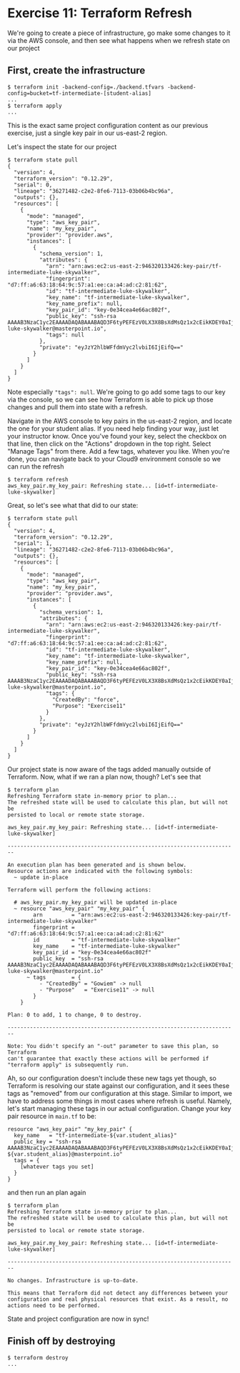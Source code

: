 # Exercise 11: Terraform Refresh

We're going to create a piece of infrastructure, go make some changes to it via the AWS console, and then see what happens when we refresh state on our project

## First, create the infrastructure

```
$ terraform init -backend-config=./backend.tfvars -backend-config=bucket=tf-intermediate-[student-alias]
...
$ terraform apply
...
```

This is the exact same project configuration content as our previous exercise, just a single key pair in our us-east-2 region.

Let's inspect the state for our project

```
$ terraform state pull
{
  "version": 4,
  "terraform_version": "0.12.29",
  "serial": 0,
  "lineage": "36271482-c2e2-8fe6-7113-03b06b4bc96a",
  "outputs": {},
  "resources": [
    {
      "mode": "managed",
      "type": "aws_key_pair",
      "name": "my_key_pair",
      "provider": "provider.aws",
      "instances": [
        {
          "schema_version": 1,
          "attributes": {
            "arn": "arn:aws:ec2:us-east-2:946320133426:key-pair/tf-intermediate-luke-skywalker",
            "fingerprint": "d7:ff:a6:63:18:64:9c:57:a1:ee:ca:a4:ad:c2:81:62",
            "id": "tf-intermediate-luke-skywalker",
            "key_name": "tf-intermediate-luke-skywalker",
            "key_name_prefix": null,
            "key_pair_id": "key-0e34cea4e66ac802f",
            "public_key": "ssh-rsa AAAAB3NzaC1yc2EAAAADAQABAAABAQD3F6tyPEFEzV0LX3X8BsXdMsQz1x2cEikKDEY0aIj41qgxMCP/iteneqXSIFZBp5vizPvaoIR3Um9xK7PGoW8giupGn+EPuxIA4cDM4vzOqOkiMPhz5XK0whEjkVzTo4+S0puvDZuwIsdiW9mxhJc7tgBNL0cYlWSYVkz4G/fslNfRPW5mYAM49f4fhtxPb5ok4Q2Lg9dPKVHO/Bgeu5woMc7RY0p1ej6D4CKFE6lymSDJpW0YHX/wqE9+cfEauh7xZcG0q9t2ta6F6fmX0agvpFyZo8aFbXeUBr7osSCJNgvavWbM/06niWrOvYX2xwWdhXmXSrbX8ZbabVohBK41 luke-skywalker@masterpoint.io",
            "tags": null
          },
          "private": "eyJzY2hlbWFfdmVyc2lvbiI6IjEifQ=="
        }
      ]
    }
  ]
}
```

Note especially `"tags": null`. We're going to go add some tags to our key via the console, so we can see how Terraform is able to pick up those changes and pull them into state with a refresh.

Navigate in the AWS console to key pairs in the us-east-2 region, and locate the one for your student alias. If you need help finding your way, just let your instructor know. Once you've found your key, select the checkbox on that line, then click on the "Actions" dropdown in the top right. Select "Manage Tags" from there. Add a few tags, whatever you like. When you're done, you can navigate back to your Cloud9 environment console so we can run the refresh

```
$ terraform refresh
aws_key_pair.my_key_pair: Refreshing state... [id=tf-intermediate-luke-skywalker]
```

Great, so let's see what that did to our state:

```
$ terraform state pull
{
  "version": 4,
  "terraform_version": "0.12.29",
  "serial": 1,
  "lineage": "36271482-c2e2-8fe6-7113-03b06b4bc96a",
  "outputs": {},
  "resources": [
    {
      "mode": "managed",
      "type": "aws_key_pair",
      "name": "my_key_pair",
      "provider": "provider.aws",
      "instances": [
        {
          "schema_version": 1,
          "attributes": {
            "arn": "arn:aws:ec2:us-east-2:946320133426:key-pair/tf-intermediate-luke-skywalker",
            "fingerprint": "d7:ff:a6:63:18:64:9c:57:a1:ee:ca:a4:ad:c2:81:62",
            "id": "tf-intermediate-luke-skywalker",
            "key_name": "tf-intermediate-luke-skywalker",
            "key_name_prefix": null,
            "key_pair_id": "key-0e34cea4e66ac802f",
            "public_key": "ssh-rsa AAAAB3NzaC1yc2EAAAADAQABAAABAQD3F6tyPEFEzV0LX3X8BsXdMsQz1x2cEikKDEY0aIj41qgxMCP/iteneqXSIFZBp5vizPvaoIR3Um9xK7PGoW8giupGn+EPuxIA4cDM4vzOqOkiMPhz5XK0whEjkVzTo4+S0puvDZuwIsdiW9mxhJc7tgBNL0cYlWSYVkz4G/fslNfRPW5mYAM49f4fhtxPb5ok4Q2Lg9dPKVHO/Bgeu5woMc7RY0p1ej6D4CKFE6lymSDJpW0YHX/wqE9+cfEauh7xZcG0q9t2ta6F6fmX0agvpFyZo8aFbXeUBr7osSCJNgvavWbM/06niWrOvYX2xwWdhXmXSrbX8ZbabVohBK41 luke-skywalker@masterpoint.io",
            "tags": {
              "CreatedBy": "force",
              "Purpose": "Exercise11"
            }
          },
          "private": "eyJzY2hlbWFfdmVyc2lvbiI6IjEifQ=="
        }
      ]
    }
  ]
}
```

Our project state is now aware of the tags added manually outside of Terraform. Now, what if we ran a plan now, though? Let's see that

```
$ terraform plan
Refreshing Terraform state in-memory prior to plan...
The refreshed state will be used to calculate this plan, but will not be
persisted to local or remote state storage.

aws_key_pair.my_key_pair: Refreshing state... [id=tf-intermediate-luke-skywalker]

------------------------------------------------------------------------

An execution plan has been generated and is shown below.
Resource actions are indicated with the following symbols:
  ~ update in-place

Terraform will perform the following actions:

  # aws_key_pair.my_key_pair will be updated in-place
  ~ resource "aws_key_pair" "my_key_pair" {
        arn         = "arn:aws:ec2:us-east-2:946320133426:key-pair/tf-intermediate-luke-skywalker"
        fingerprint = "d7:ff:a6:63:18:64:9c:57:a1:ee:ca:a4:ad:c2:81:62"
        id          = "tf-intermediate-luke-skywalker"
        key_name    = "tf-intermediate-luke-skywalker"
        key_pair_id = "key-0e34cea4e66ac802f"
        public_key  = "ssh-rsa AAAAB3NzaC1yc2EAAAADAQABAAABAQD3F6tyPEFEzV0LX3X8BsXdMsQz1x2cEikKDEY0aIj41qgxMCP/iteneqXSIFZBp5vizPvaoIR3Um9xK7PGoW8giupGn+EPuxIA4cDM4vzOqOkiMPhz5XK0whEjkVzTo4+S0puvDZuwIsdiW9mxhJc7tgBNL0cYlWSYVkz4G/fslNfRPW5mYAM49f4fhtxPb5ok4Q2Lg9dPKVHO/Bgeu5woMc7RY0p1ej6D4CKFE6lymSDJpW0YHX/wqE9+cfEauh7xZcG0q9t2ta6F6fmX0agvpFyZo8aFbXeUBr7osSCJNgvavWbM/06niWrOvYX2xwWdhXmXSrbX8ZbabVohBK41 luke-skywalker@masterpoint.io"
      ~ tags        = {
          - "CreatedBy" = "Gowiem" -> null
          - "Purpose"   = "Exercise11" -> null
        }
    }

Plan: 0 to add, 1 to change, 0 to destroy.

------------------------------------------------------------------------

Note: You didn't specify an "-out" parameter to save this plan, so Terraform
can't guarantee that exactly these actions will be performed if
"terraform apply" is subsequently run.
```

Ah, so our configuration doesn't include these new tags yet though, so Terraform is resolving our state against our configuration, and it sees these tags as "removed" from our configuration at this stage. Similar to import, we have to address some things in most cases where refresh is useful. Namely, let's start managing these tags in our actual configuration. Change your key pair resource in `main.tf` to be:

```
resource "aws_key_pair" "my_key_pair" {
  key_name   = "tf-intermediate-${var.student_alias}"
  public_key = "ssh-rsa AAAAB3NzaC1yc2EAAAADAQABAAABAQD3F6tyPEFEzV0LX3X8BsXdMsQz1x2cEikKDEY0aIj41qgxMCP/iteneqXSIFZBp5vizPvaoIR3Um9xK7PGoW8giupGn+EPuxIA4cDM4vzOqOkiMPhz5XK0whEjkVzTo4+S0puvDZuwIsdiW9mxhJc7tgBNL0cYlWSYVkz4G/fslNfRPW5mYAM49f4fhtxPb5ok4Q2Lg9dPKVHO/Bgeu5woMc7RY0p1ej6D4CKFE6lymSDJpW0YHX/wqE9+cfEauh7xZcG0q9t2ta6F6fmX0agvpFyZo8aFbXeUBr7osSCJNgvavWbM/06niWrOvYX2xwWdhXmXSrbX8ZbabVohBK41 ${var.student_alias}@masterpoint.io"
  tags = {
    [whatever tags you set]
  }
}
```

and then run an plan again

```
$ terraform plan
Refreshing Terraform state in-memory prior to plan...
The refreshed state will be used to calculate this plan, but will not be
persisted to local or remote state storage.

aws_key_pair.my_key_pair: Refreshing state... [id=tf-intermediate-luke-skywalker]

------------------------------------------------------------------------

No changes. Infrastructure is up-to-date.

This means that Terraform did not detect any differences between your
configuration and real physical resources that exist. As a result, no
actions need to be performed.
```

State and project configuration are now in sync!

## Finish off by destroying

```
$ terraform destroy
...
```
